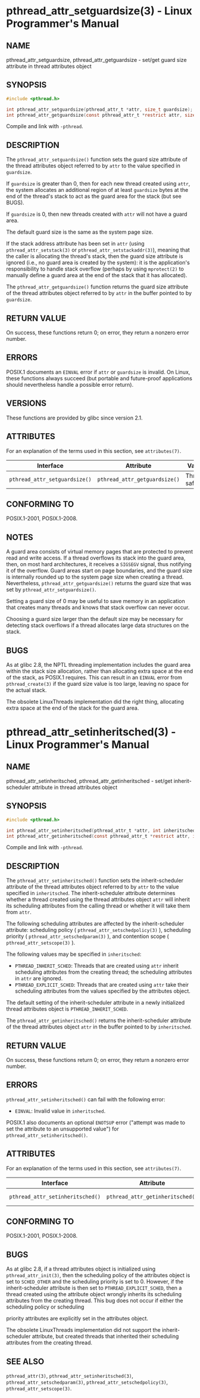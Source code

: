 # pthread_attr_setguardsize(3) - Linux Programmer's Manual

## NAME
pthread_attr_setguardsize, pthread_attr_getguardsize - set/get guard size attribute in thread attributes object

## SYNOPSIS
```c
#include <pthread.h>

int pthread_attr_setguardsize(pthread_attr_t *attr, size_t guardsize);
int pthread_attr_getguardsize(const pthread_attr_t *restrict attr, size_t *restrict guardsize);
```

Compile and link with `-pthread`.

## DESCRIPTION
The `pthread_attr_setguardsize()` function sets the guard size attribute of the thread attributes object referred to by `attr` to the value specified in `guardsize`.

If `guardsize` is greater than 0, then for each new thread created using `attr`, the system allocates an additional region of at least `guardsize` bytes at the end of the thread's stack to act as the guard area for the stack (but see BUGS).

If `guardsize` is 0, then new threads created with `attr` will not have a guard area.

The default guard size is the same as the system page size.

If the stack address attribute has been set in `attr` (using `pthread_attr_setstack(3)` or `pthread_attr_setstackaddr(3)`), meaning that the caller is allocating the thread's stack, then the guard size attribute is ignored (i.e., no guard area is created by the system): it is the application's responsibility to handle stack overflow (perhaps by using `mprotect(2)` to manually define a guard area at the end of the stack that it has allocated).

The `pthread_attr_getguardsize()` function returns the guard size attribute of the thread attributes object referred to by `attr` in the buffer pointed to by `guardsize`.

## RETURN VALUE
On success, these functions return 0; on error, they return a nonzero error number.

## ERRORS
POSIX.1 documents an `EINVAL` error if `attr` or `guardsize` is invalid. On Linux, these functions always succeed (but portable and future-proof applications should nevertheless handle a possible error return).

## VERSIONS
These functions are provided by glibc since version 2.1.

## ATTRIBUTES
For an explanation of the terms used in this section, see `attributes(7)`.

| Interface                       | Attribute                 | Value       |
|----------------------------------|---------------------------|-------------|
| `pthread_attr_setguardsize()`    | `pthread_attr_getguardsize()` | Thread safety | MT-Safe |

## CONFORMING TO
POSIX.1-2001, POSIX.1-2008.

## NOTES
A guard area consists of virtual memory pages that are protected to prevent read and write access. If a thread overflows its stack into the guard area, then, on most hard architectures, it receives a `SIGSEGV` signal, thus notifying it of the overflow. Guard areas start on page boundaries, and the guard size is internally rounded up to the system page size when creating a thread. Nevertheless, `pthread_attr_getguardsize()` returns the guard size that was set by `pthread_attr_setguardsize()`.

Setting a guard size of 0 may be useful to save memory in an application that creates many threads and knows that stack overflow can never occur.

Choosing a guard size larger than the default size may be necessary for detecting stack overflows if a thread allocates large data structures on the stack.

## BUGS
As at glibc 2.8, the NPTL threading implementation includes the guard area within the stack size allocation, rather than allocating extra space at the end of the stack, as POSIX.1 requires. This can result in an `EINVAL` error from `pthread_create(3)` if the guard size value is too large, leaving no space for the actual stack.

The obsolete LinuxThreads implementation did the right thing, allocating extra space at the end of the stack for the guard area.

# pthread_attr_setinheritsched(3) - Linux Programmer's Manual

## NAME
pthread_attr_setinheritsched, pthread_attr_getinheritsched - set/get inherit-scheduler attribute in thread attributes object

## SYNOPSIS
```c
#include <pthread.h>

int pthread_attr_setinheritsched(pthread_attr_t *attr, int inheritsched);
int pthread_attr_getinheritsched(const pthread_attr_t *restrict attr, int *restrict inheritsched);
```

Compile and link with `-pthread`.

## DESCRIPTION
The `pthread_attr_setinheritsched()` function sets the inherit-scheduler attribute of the thread attributes object referred to by `attr` to the value specified in `inheritsched`. The inherit-scheduler attribute determines whether a thread created using the thread attributes object `attr` will inherit its scheduling attributes from the calling thread or whether it will take them from `attr`.

The following scheduling attributes are affected by the inherit-scheduler attribute: scheduling policy ( `pthread_attr_setschedpolicy(3)` ), scheduling priority ( `pthread_attr_setschedparam(3)` ), and contention scope ( `pthread_attr_setscope(3)` ).

The following values may be specified in `inheritsched`:

- `PTHREAD_INHERIT_SCHED`: Threads that are created using `attr` inherit scheduling attributes from the creating thread; the scheduling attributes in `attr` are ignored.
- `PTHREAD_EXPLICIT_SCHED`: Threads that are created using `attr` take their scheduling attributes from the values specified by the attributes object.

The default setting of the inherit-scheduler attribute in a newly initialized thread attributes object is `PTHREAD_INHERIT_SCHED`.

The `pthread_attr_getinheritsched()` returns the inherit-scheduler attribute of the thread attributes object `attr` in the buffer pointed to by `inheritsched`.

## RETURN VALUE
On success, these functions return 0; on error, they return a nonzero error number.

## ERRORS
`pthread_attr_setinheritsched()` can fail with the following error:

- `EINVAL`: Invalid value in `inheritsched`.

POSIX.1 also documents an optional `ENOTSUP` error ("attempt was made to set the attribute to an unsupported value") for `pthread_attr_setinheritsched()`.

## ATTRIBUTES
For an explanation of the terms used in this section, see `attributes(7)`.

| Interface                       | Attribute                 | Value       |
|----------------------------------|---------------------------|-------------|
| `pthread_attr_setinheritsched()`    | `pthread_attr_getinheritsched()` | Thread safety | MT-Safe |

## CONFORMING TO
POSIX.1-2001, POSIX.1-2008.

## BUGS
As at glibc 2.8, if a thread attributes object is initialized using `pthread_attr_init(3)`, then the scheduling policy of the attributes object is set to `SCHED_OTHER` and the scheduling priority is set to 0. However, if the inherit-scheduler attribute is then set to `PTHREAD_EXPLICIT_SCHED`, then a thread created using the attribute object wrongly inherits its scheduling attributes from the creating thread. This bug does not occur if either the scheduling policy or scheduling

 priority attributes are explicitly set in the attributes object.

The obsolete LinuxThreads implementation did not support the inherit-scheduler attribute, but created threads that inherited their scheduling attributes from the creating thread.

## SEE ALSO
`pthread_attr(3)`, `pthread_attr_setinheritsched(3)`, `pthread_attr_setschedparam(3)`, `pthread_attr_setschedpolicy(3)`, `pthread_attr_setscope(3)`.

